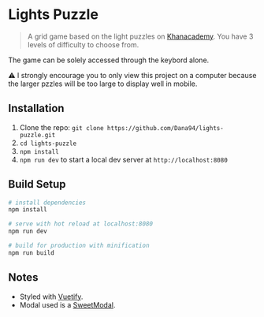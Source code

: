 # Lights Puzzle

> A grid game based on the light puzzles on [Khanacademy](https://www.khanacademy.org/math/math-for-fun-and-glory/puzzles/lights-puzzles/e/lights-puzzles-2). You have 3 levels of difficulty to choose from.

The game can be solely accessed through the keybord alone.

:warning: I strongly encourage you to only view this project on a computer because the larger pzzles will be too large to display well in mobile.

## Installation

1. Clone the repo: `git clone https://github.com/Dana94/lights-puzzle.git`
1. `cd lights-puzzle`
1. `npm install` 
1. `npm run dev` to start a local dev server at `http://localhost:8080`

## Build Setup

``` bash
# install dependencies
npm install

# serve with hot reload at localhost:8080
npm run dev

# build for production with minification
npm run build
```
## Notes
- Styled with [Vuetify](https://vuetifyjs.com/en/).
- Modal used is a [SweetModal](https://github.com/adeptoas/sweet-modal-vue).
